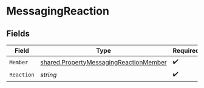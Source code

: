 # MessagingReaction


## Fields

| Field                                                                                                   | Type                                                                                                    | Required                                                                                                | Description                                                                                             |
| ------------------------------------------------------------------------------------------------------- | ------------------------------------------------------------------------------------------------------- | ------------------------------------------------------------------------------------------------------- | ------------------------------------------------------------------------------------------------------- |
| `Member`                                                                                                | [shared.PropertyMessagingReactionMember](../../../pkg/models/shared/propertymessagingreactionmember.md) | :heavy_check_mark:                                                                                      | N/A                                                                                                     |
| `Reaction`                                                                                              | *string*                                                                                                | :heavy_check_mark:                                                                                      | N/A                                                                                                     |
